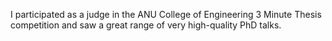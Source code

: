 I participated as a judge in the ANU College of Engineering 3 Minute Thesis competition and saw a great range of very high-quality PhD talks.
